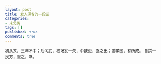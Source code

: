 ```yaml
---
layout: post
title: 发人深省的一段话
categories:
- 未分类
tags: []
published: true
comments: true
---
```

<p><p>
<font size="2">初从文，三年不中；后习武，校场发一矢，中鼓吏，逐之出；遂学医，有所成。 自撰一良方，服之，卒。</font>
</p>
</p>

